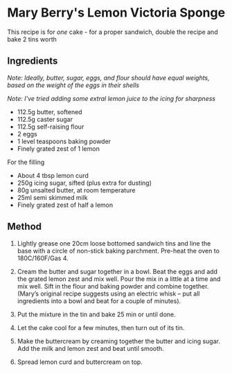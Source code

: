 # Mary Berry's Lemon Victoria Sponge

This recipe is for _one_ cake - for a proper sandwich, double the recipe and bake 2 tins worth

## Ingredients

_Note: Ideally, butter, sugar, eggs, and flour should have equal weights, based on the weight of the eggs in their shells_

_Note: I've tried adding some extral lemon juice to the icing for sharpness_

- 112.5g butter, softened
- 112.5g caster sugar
- 112.5g self-raising flour
- 2 eggs
- 1 level teaspoons baking powder
- Finely grated zest of 1 lemon

For the filling
- About 4 tbsp lemon curd
- 250g icing sugar, sifted (plus extra for dusting)
- 80g unsalted butter, at room temperature
- 25ml semi skimmed milk
- Finely grated zest of half a lemon

## Method

1. Lightly grease one 20cm loose bottomed sandwich tins and line the base with a circle of non-stick baking parchment. Pre-heat the oven to 180C/160F/Gas 4.

2. Cream the butter and sugar together in a bowl. Beat the eggs and add the grated lemon zest and mix well. Pour the mix in a little at a time and mix well. Sift in the flour and baking powder and combine together. (Mary’s original recipe suggests using an electric whisk – put all ingredients into a bowl and beat for a couple of minutes).

3. Put the mixture in the tin and bake 25 min or until done.

4. Let the cake cool for a few minutes, then turn out of its tin.

5. Make the buttercream by creaming together the butter and icing sugar. Add the milk and lemon zest and beat until smooth.

6. Spread lemon curd and buttercream on top.
